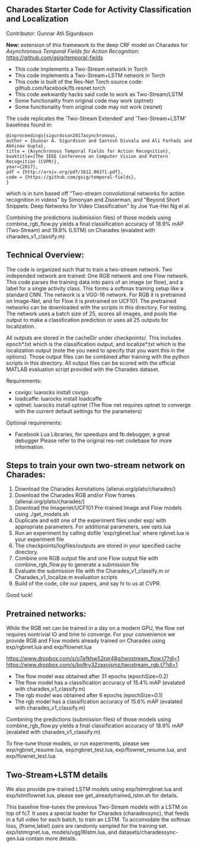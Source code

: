 ## Charades Starter Code for Activity Classification and Localization

Contributor: Gunnar Atli Sigurdsson

**New:** extension of this framework to the deep CRF model on Charades for *Asynchronous Temporal Fields for Action Recognition*: https://github.com/gsig/temporal-fields

* This code implements a Two-Stream network in Torch
* This code implements a Two-Stream+LSTM network in Torch
* This code is built of the Res-Net Torch source code: github.com/facebook/fb.resnet.torch
* This code awkwardly hacks said code to work as Two-Stream/LSTM
* Some functionality from original code may work (optnet)
* Some functionality from original code may not work (resnet)

The code replicates the 'Two-Stream Extended' and 'Two-Stream+LSTM' baselines found in:
```
@inproceedings{sigurdsson2017asynchronous,
author = {Gunnar A. Sigurdsson and Santosh Divvala and Ali Farhadi and Abhinav Gupta},
title = {Asynchronous Temporal Fields for Action Recognition},
booktitle={The IEEE Conference on Computer Vision and Pattern Recognition (CVPR)},
year={2017},
pdf = {http://arxiv.org/pdf/1612.06371.pdf},
code = {https://github.com/gsig/temporal-fields},
}
```
which is in turn based off "Two-stream convolutional networks for action recognition in videos" by Simonyan and Zisserman, and "Beyond Short Snippets: Deep Networks for Video Classification" by Joe Yue-Hei Ng el al.

Combining the predictions (submission files) of those models using combine_rgb_flow.py
yields a final classification accuracy of 18.9% mAP (Two-Stream) and 19.8% (LSTM) on Charades (evalated with charades_v1_classify.m)


## Technical Overview:
 
The code is organized such that to train a two-stream network. Two independed network are trained: One RGB network and one Flow network.
This code parses the training data into pairs of an image (or flow), and a label for a single activity class. This forms a softmax training setup like a standard CNN. The network is a VGG-16 network. For RGB it is pretrained on Image-Net, and for Flow it is pretrained on UCF101. The pretrained networks can be downloaded with the scripts in this directory.
For testing. The network uses a batch size of 25, scores all images, and pools the output to make a classfication prediction or uses all 25 outputs for localization.

All outputs are stored in the cacheDir under checkpoints/. This includes epoch*.txt which is the classification output, and localize*.txt which is the localization output (note the you need to specify that you want this in the options).
Those output files can be combined after training with the python scripts in this directory.
All output files can be scored with the official MATLAB evaluation script provided with the Charades dataset.

Requirements:
* csvigo: luarocks install csvigo
* loadcaffe: luarocks install loadcaffe
* optnet: luarocks install optnet 
(The flow net requires optnet to converge with the current default settings for the parameters)

Optional requirements:
* Facebook Lua Libraries, for speedups and fb.debugger, a great debugger
Please refer to the original res-net codebase for more information.


## Steps to train your own two-stream network on Charades:
 
1. Download the Charades Annotations (allenai.org/plato/charades/)
2. Download the Charades RGB and/or Flow frames (allenai.org/plato/charades/)
3. Download the Imagenet/UCF101 Pre-trained Image and Flow models using ./get_models.sh
4. Duplicate and edit one of the experiment files under exp/ with appropriate parameters. For additional parameters, see opts.lua
5. Run an experiment by calling dofile 'exp/rgbnet.lua' where rgbnet.lua is your experiment file
6. The checkpoints/logfiles/outputs are stored in your specified cache directory. 
7. Combine one RGB output file and one Flow output file with combine_rgb_flow.py to generate a submission file
8. Evaluate the submission file with the Charades_v1_classify.m or Charades_v1_localize.m evaluation scripts 
9. Build of the code, cite our papers, and say hi to us at CVPR.

Good luck!


## Pretrained networks:

While the RGB net can be trained in a day on a modern GPU, the flow net requires nontrivial IO and time to converge. For your convenience we provide RGB and Flow models already trained on Charades using exp/rgbnet.lua and exp/flownet.lua

https://www.dropbox.com/s/o7afkhw52rqr48g/twostream_flow.t7?dl=1
https://www.dropbox.com/s/bo9rv32zaxojsmz/twostream_rgb.t7?dl=1

* The flow model was obtained after 31 epochs (epochSize=0.2)
* The flow model has a classification accuracy of 15.4% mAP (evalated with charades_v1_classify.m)
* The rgb model was obtained after 6 epochs (epochSize=0.1)
* The rgb model has a classification accuracy of 15.6% mAP (evalated with charades_v1_classify.m)

Combining the predictions (submission files) of those models using combine_rgb_flow.py
yields a final classification accuracy of 18.9% mAP (evalated with charades_v1_classify.m)

To fine-tune those models, or run experiments, please see exp/rgbnet_resume.lua, exp/rgbnet_test.lua, exp/flownet_resume.lua, and exp/flownet_test.lua


## Two-Stream+LSTM details

We also provide pre-trained LSTM models using exp/lstmrgbnet.lua and exp/lstmflownet.lua, please see get_alreadytrained_lstm.sh for details.

This baseline fine-tunes the previous Two-Stream models with a LSTM on top of fc7. It uses a special loader for Charades (charadessync), that feeds in a full video for each batch, to train an LSTM. To accomodate the softmax loss, (frame,label) pairs are randomly sampled for the training set. exp/lstmrgnet.lua, models/vgg16lstm.lua, and datasets/charadessync-gen.lua contain more details.
